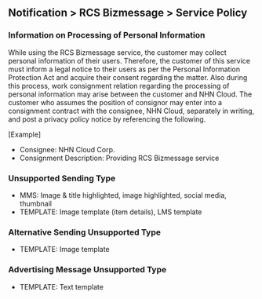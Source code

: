 ## Notification > RCS Bizmessage > Service Policy

### Information on Processing of Personal Information
While using the RCS Bizmessage service, the customer may collect personal information of their users. Therefore, the customer of this service must inform a legal notice to their users as per the Personal Information Protection Act and acquire their consent regarding the matter. Also during this process, work consignment relation regarding the processing of personal information may arise between the customer and NHN Cloud. 
The customer who assumes the position of consignor may enter into a consignment contract with the consignee, NHN Cloud, separately in writing, and post a privacy policy notice by referencing the following.

[Example]
- Consignee: NHN Cloud Corp.
- Consignment Description: Providing RCS Bizmessage service

### Unsupported Sending Type
- MMS: Image & title highlighted, image highlighted, social media, thumbnail
- TEMPLATE: Image template (item details), LMS template

### Alternative Sending Unsupported Type
- TEMPLATE: Image template

### Advertising Message Unsupported Type
- TEMPLATE: Text template
